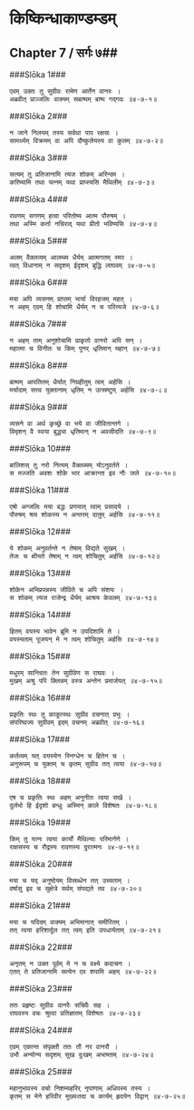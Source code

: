 किष्किन्धाकाण्डम्डम्
===============================


## Chapter 7  / सर्गः ७##


###Slōka 1###


    एवम् उक्तः तु सुग्रीवः रामेण आर्तेन वानरः ।
    अब्रवीत् प्राञ्जलिः वाक्यम् सबाष्पम् बाष्प गद्गदः ॥४-७-१॥


###Slōka 2###


    न जाने निलयम् तस्य सर्वथा पाप रक्षसः ।
    सामर्थ्यम् विक्रमम् वा अपि दौष्कुलेयस्य वा कुलम् ॥४-७-२॥


###Slōka 3###


    सत्यम् तु प्रतिजानामि त्यज शोकम् अरिन्दम ।
    करिष्यामि तथा यत्नम् यथा प्राप्स्यसि मैथिलीम् ॥४-७-३॥


###Slōka 4###


    रावणम् सगणम् हत्वा परितोष्य आत्म पौरुषम् ।
    तथा अस्मि कर्ता नचिराद् यथा प्रीतो भविष्यसि ॥४-७-४॥


###Slōka 5###


    अलम् वैक्लव्यम् आलम्ब्य धैर्यम् आत्मगतम् स्मर ।
    त्वत् विधानाम् न सदृशम् ईदृशम् बुद्धि लाघवम् ॥४-७-५॥


###Slōka 6###


    मया अपि व्यसनम् प्राप्तम् भार्या विरहजम् महत् ।
    न अहम् एवम् हि शोचामि धैर्यम् न च परित्यजे ॥४-७-६॥


###Slōka 7###


    न अहम् ताम् अनुशोचामि प्राकृतो वानरो अपि सन् ।
    महात्मा च विनीतः च किम् पुनर् धृतिमान् महान् ॥४-७-७॥


###Slōka 8###


    बाष्पम् आपतितम् धैर्यात् निग्रहीतुम् त्वम् अर्हसि ।
    मर्यादाम् सत्त्व युक्तानाम् धृतिम् न उत्स्रष्टुम् अर्हसि ॥४-७-८॥


###Slōka 9###


    व्यसने वा अर्थ कृच्छ्रे वा भये वा जीवितान्तगे ।
    विमृशन् वै स्वया बुद्ध्या धृतिमान् न अवसीदति ॥४-७-९॥


###Slōka 10###


    बालिशस् तु नरो नित्यम् वैक्लब्यम् योऽनुवर्तते ।
    स मज्जति अवशः शोके भार आक्रान्ता इव नौः जले ॥४-७-१०॥


###Slōka 11###


    एषो अन्जलिः मया बद्धः प्रणयात् त्वाम् प्रसादये ।
    पौरुषम् श्रय शोकस्य न अन्तरम् दातुम् अर्हसि ॥४-७-११॥


###Slōka 12###


    ये शोकम् अनुवर्तन्ते न तेषाम् विद्यते सुखम् ।
    तेजः च क्षीयते तेषाम् न त्वम् शोचितुम् अर्हसि ॥४-७-१२॥


###Slōka 13###


    शोकेन अभिप्रपन्नस्य जीविते च अपि संशयः ।
    स शोकम् त्यज राजेन्द्र धैर्यम् आश्रय केवलम् ॥४-७-१३॥


###Slōka 14###


    हितम् वयस्य भावेन ब्रूमि न उपदिशामि ते ।
    वयस्यताम् पूजयन् मे न त्वम् शोचितुम् अर्हसि ॥४-७-१४॥


###Slōka 15###


    मधुरम् सान्त्वितः तेन सुग्रीवेण स राघवः ।
    मुखम् अश्रु परि क्लिन्नम् वस्त्र अन्तेन प्रमार्जयत् ॥४-७-१५॥


###Slōka 16###


    प्रकृतिः स्थः तु काकुत्स्थः सुग्रीव वचनात् प्रभुः ।
    संपरिष्वज्य सुग्रीवम् इदम् वचनम् अब्रवीत् ॥४-७-१६॥


###Slōka 17###


    कर्तव्यम् यत् वयस्येन स्निग्धेन च हितेन च ।
    अनुरूपम् च युक्तम् च कृतम् सुग्रीव तत् त्वया ॥४-७-१७॥


###Slōka 18###


    एष च प्रकृतिः स्थः अहम् अनुनीतः त्वया सखे ।
    दुर्लभो हि ईदृशो बन्धुः अस्मिन् काले विशेषतः ॥४-७-१८॥


###Slōka 19###


    किम् तु यत्नः त्वया कार्यो मैथिल्याः परिमार्गणे ।
    राक्षसस्य च रौद्रस्य रावणस्य दुरात्मनः ॥४-७-१९॥


###Slōka 20###


    मया च यद् अनुष्ठेयम् विस्रब्धेन तत् उच्यताम् ।
    वर्षासु इव च सुक्षेत्रे सर्वम् संपद्यते तव ॥४-७-२०॥


###Slōka 21###


    मया च यदिदम् वाक्यम् अभिमानात् समीरितम् ।
    तत् त्वया हरिशार्दूल तत् त्वम् इति उपधार्यताम् ॥४-७-२१॥


###Slōka 22###


    अनृतम् न उक्त पूर्वम् मे न च वक्ष्ये कदाचन ।
    एतत् ते प्रतिजानामि सत्येन एव शपामि अहम् ॥४-७-२२॥


###Slōka 23###


    ततः प्रहृष्टः सुग्रीवः वानरैः सचिवैः सह ।
    राघवस्य वचः श्रुत्वा प्रतिज्ञातम् विशेषतः ॥४-७-२३॥


###Slōka 24###


    एवम् एकान्त संपृक्तौ ततः तौ नर वानरौ ।
    उभौ अन्योन्य सदृशम् सुख दुःखम् अभाष्ताम् ॥४-७-२४॥


###Slōka 25###


    महानुभावस्य वचो निशम्यहरिर् नृपाणाम् अधिपस्य तस्य ।
    कृतम् स मेने हरिवीर मुख्यःतदा च कार्यम् हृदयेन विद्वान् ॥४-७-२५॥



